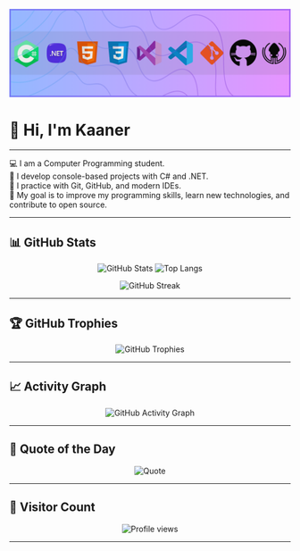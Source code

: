 <p align="center">
  <img src="GithubBanner.png" alt="Github Banner" />
</p>

# 👋 Hi, I'm Kaaner

---

💻 I am a Computer Programming student.  
🔹 I develop console-based projects with C# and .NET.  
🔹 I practice with Git, GitHub, and modern IDEs.  
🔹 My goal is to improve my programming skills, learn new technologies, and contribute to open source.  

---

## 📊 GitHub Stats
<p align="center">
  <img src="https://github-readme-stats.vercel.app/api?username=Kaaner4mir&show_icons=true&theme=dark&hide_border=true" alt="GitHub Stats" height="200"/>
  <img src="https://github-readme-stats.vercel.app/api/top-langs/?username=Kaaner4mir&layout=compact&theme=dark&hide_border=true" alt="Top Langs" height="200"/>
</p>

<p align="center">
  <img src="https://streak-stats.demolab.com?user=Kaaner4mir&theme=dark&hide_border=true" alt="GitHub Streak" height="200"/>
</p>

---

## 🏆 GitHub Trophies
<p align="center">
  <img src="https://github-profile-trophy.vercel.app/?username=Kaaner4mir&theme=darkhub&margin-w=15&margin-h=15" alt="GitHub Trophies"/>
</p>

---

## 📈 Activity Graph
<p align="center">
  <img src="https://github-readme-activity-graph.vercel.app/graph?username=Kaaner4mir&theme=react-dark" alt="GitHub Activity Graph"/>
</p>

---


## 💬 Quote of the Day
<p align="center">
  <img src="https://quotes-github-readme.vercel.app/api?type=horizontal&theme=dark" alt="Quote"/>
</p>

---

## 👀 Visitor Count
<p align="center">
  <img src="https://komarev.com/ghpvc/?username=Kaaner4mir&color=blue&style=flat" alt="Profile views"/>
</p>

---


